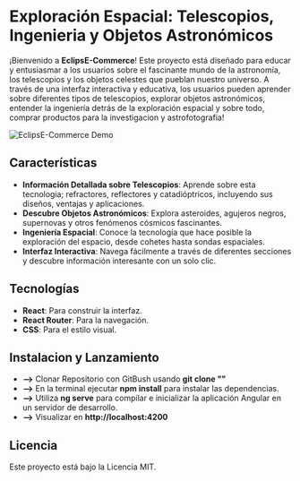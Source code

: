 # Exploración Espacial: Telescopios, Ingenieria y Objetos Astronómicos

¡Bienvenido a **EclipsE-Commerce**! Este proyecto está diseñado para educar y entusiasmar a los usuarios sobre el fascinante mundo de la astronomía, los telescopios y los objetos celestes que pueblan nuestro universo. A través de una interfaz interactiva y educativa, los usuarios pueden aprender sobre diferentes tipos de telescopios, explorar objetos astronómicos, entender la ingeniería detrás de la exploración espacial y sobre todo, comprar productos para la investigacion y astrofotografia!

![EclipsE-Commerce Demo](public/Assets/Demo/eclipse-commerce-demo.gif)

## Características

- **Información Detallada sobre Telescopios**: Aprende sobre esta tecnologia; refractores, reflectores y catadióptricos, incluyendo sus diseños, ventajas y aplicaciones.
- **Descubre Objetos Astronómicos**: Explora asteroides, agujeros negros, supernovas y otros fenómenos cósmicos fascinantes.
- **Ingeniería Espacial**: Conoce la tecnología que hace posible la exploración del espacio, desde cohetes hasta sondas espaciales.
- **Interfaz Interactiva**: Navega fácilmente a través de diferentes secciones y descubre información interesante con un solo clic.

## Tecnologías

- **React**: Para construir la interfaz.
- **React Router**: Para la navegación.
- **CSS**: Para el estilo visual.

## Instalacion y Lanzamiento

- **-->** Clonar Repositorio con GitBush usando **git clone ""**
- **-->** En la terminal ejecutar **npm install** para instalar las dependencias.
- **-->** Utiliza **ng serve** para compilar e inicializar la aplicación Angular en un servidor de desarrollo.
- **-->** Visualizar en **http://localhost:4200**

## Licencia
Este proyecto está bajo la Licencia MIT.
